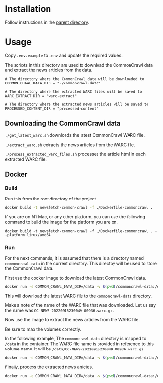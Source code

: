 # Installation

Follow instructions in the [parent directory](../README.md).

# Usage

Copy `.env.example` to `.env` and update the required values.

The scripts in this directory are used to download the CommonCrawl data and extract the news articles from the data.

```.env
# The directory where the CommonCrawl data will be downloaded to
COMMON_CRAWL_DATA_DIR = "./commoncrawl-data"

# The directory where the extracted WARC files will be saved to
WARC_EXTRACT_DIR = "warc-extract"

# The directory where the extracted news articles will be saved to
PROCESSED_CONTENT_DIR = "processed-content"

```

## Downloading the CommonCrawl data

`./get_latest_warc.sh` downloads the latest CommonCrawl WARC file.

`./extract_warc.sh` extracts the news articles from the WARC file.

`./process_extracted_warc_files.sh` processes the article html in each extracted WARC file.

## Docker

### Build 

Run this from the root directory of the project.

```bash
docker build -t newsfetch-common-crawl -f ./Dockerfile-commoncrawl .
```

If you are on M1 Mac, or any other platform, you can use the following command to build the image for the platform you are on.

`docker build -t newsfetch-common-crawl -f ./Dockerfile-commoncrawl . --platform linux/amd64`

### Run

For the next commands, it is assumed that there is a directory named `commoncrawl-data` in the current directory.
This directoy will be used to store the CommonCrawl data.

First use the docker image to download the latest CommonCrawl data.

```bash
docker run -e COMMON_CRAWL_DATA_DIR=/data -v $(pwd)/commoncrawl-data:/data -it --name newsfetch newsfetch-common-crawl sh ./get_latest_warc.sh```
```

This will download the latest WARC file to the `commoncrawl-data` directory.

Make a note of the name of the WARC file that was downloaded.
Let us say the name was `CC-NEWS-20220915230049-00936.warc.gz`.

Now use the image to extract the news articles from the WARC file.

Be sure to map the volumes correctly. 

In the following example, The `commoncrawl-data` directory is mapped to `/data` in the container.
The WARC file name is provided in reference to this volume name.
It will be `/data/CC-NEWS-20220915230049-00936.warc.gz`

```bash
docker run -e COMMON_CRAWL_DATA_DIR=/data -v $(pwd)/commoncrawl-data:/data -it --name newsfetch newsfetch-common-crawl sh ./extract_warc.sh /data/CC-NEWS-20220915230049-00936.warc.gz
```

Finally, process the extracted news articles.

```bash
docker run -e COMMON_CRAWL_DATA_DIR=/data -v $(pwd)/commoncrawl-data:/data -it --name newsfetch newsfetch-common-crawl sh ./process_extracted_warc_files.sh /data/CC-NEWS-20220915230049-00936.warc.gz
```
